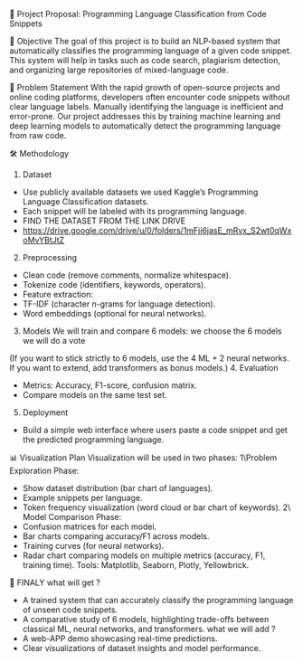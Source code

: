 📑 Project Proposal: Programming Language Classification from Code Snippets

🎯 Objective
The goal of this project is to build an NLP-based system that automatically classifies the programming language of a given code snippet. This system will help in tasks such as code search, plagiarism detection, and organizing large repositories of mixed-language code.

🧩 Problem Statement
With the rapid growth of open-source projects and online coding platforms, developers often encounter code snippets without clear language labels. Manually identifying the language is inefficient and error-prone. Our project addresses this by training machine learning and deep learning models to automatically detect the programming language from raw code.

🛠️ Methodology

1. Dataset
- Use publicly available datasets we used  Kaggle’s Programming Language Classification datasets.
- Each snippet will be labeled with its programming language.
- FIND THE DATASET FROM THE LINK DRIVE
- https://drive.google.com/drive/u/0/folders/1mFji6jasE_mRvx_S2wt0qWxoMvYBtJtZ
  
2. Preprocessing
- Clean code (remove comments, normalize whitespace).
- Tokenize code (identifiers, keywords, operators).
- Feature extraction:
- TF-IDF (character n-grams for language detection).
- Word embeddings (optional for neural networks).
3. Models
We will train and compare 6 models:
we choose the 6 models we will do a vote


(If you want to stick strictly to 6 models, use the 4 ML + 2 neural networks. If you want to extend, add transformers as bonus models.)
4. Evaluation
- Metrics: Accuracy, F1-score, confusion matrix.
- Compare models on the same test set.
5. Deployment
- Build a simple web interface where users paste a code snippet and get the predicted programming language.

📊 Visualization Plan
Visualization will be used in two phases:
1\Problem Exploration Phase:
- Show dataset distribution (bar chart of languages).
- Example snippets per language.
- Token frequency visualization (word cloud or bar chart of keywords).
2\ Model Comparison Phase:
- Confusion matrices for each model.
- Bar charts comparing accuracy/F1 across models.
- Training curves (for neural networks).
- Radar chart comparing models on multiple metrics (accuracy, F1, training time).
Tools: Matplotlib, Seaborn, Plotly, Yellowbrick.


🚀 FINALY 
what will get ?
- A trained system that can accurately classify the programming language of unseen code snippets.
- A comparative study of 6 models, highlighting trade-offs between classical ML, neural networks, and transformers.
what we will add ?
- A web-APP demo showcasing real-time predictions.
- Clear visualizations of dataset insights and model performance.
